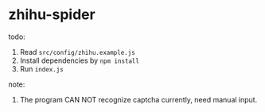 # zhihu-spider

todo: 

1. Read `src/config/zhihu.example.js`
2. Install dependencies by `npm install`
3. Run `index.js`

note:

1. The program CAN NOT recognize captcha currently, need manual input.